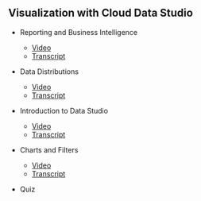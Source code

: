## Visualization with Cloud Data Studio

- Reporting and Business Intelligence
    - [Video](https://drive.google.com/file/d/1uj-aS2y-hB-_D4T3gfLwKgD4aUbOm3ni/view)
    - [Transcript]()

- Data Distributions
    - [Video](https://drive.google.com/file/d/1Ie06LHba3BU_cF5_-o27HC6GxeFNmSyQ/view)
    - [Transcript]()

- Introduction to Data Studio
    - [Video](https://drive.google.com/file/d/1UVbo6yWhP-7hZ8KHwRORFuA01ERphx9N/view)
    - [Transcript]()

- Charts and Filters
    - [Video](https://drive.google.com/file/d/1oNQV3qPJ3ucEAekFBW3-MvMI35iGGq8F/view)
    - [Transcript]()

- Quiz
